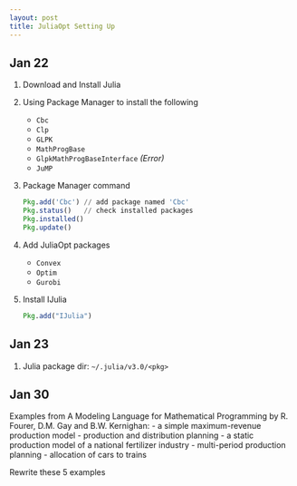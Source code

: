 ```yaml
---
layout: post
title: JuliaOpt Setting Up
---
```


## Jan 22

1. Download and Install Julia
2. Using Package Manager to install the following
    - `Cbc`
    - `Clp`
    - `GLPK`
    - `MathProgBase`
    - `GlpkMathProgBaseInterface` *(Error)*
    - `JuMP`
3. Package Manager command
    ```julia
    Pkg.add('Cbc') // add package named 'Cbc'
    Pkg.status()   // check installed packages
    Pkg.installed()
    Pkg.update()
    ```

4. Add JuliaOpt packages
    - `Convex`
    - `Optim`
    - `Gurobi`

5. Install IJulia
    ```julia
    Pkg.add("IJulia")
    ```




## Jan 23

1. Julia package dir: `~/.julia/v3.0/<pkg>`


## Jan 30

Examples from A Modeling Language for Mathematical Programming by R. Fourer, D.M. Gay and B.W. Kernighan:
    - a simple maximum-revenue production model
    - production and distribution planning
    - a static production model of a national fertilizer industry
    - multi-period production planning
    - allocation of cars to trains

Rewrite these 5 examples


